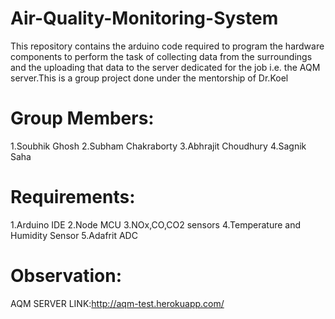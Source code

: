 # Air-Quality-Monitoring-System
This repository contains the arduino code required to program the hardware components to perform the task of collecting data from the surroundings and the uploading that data to the server dedicated for the job i.e. the AQM server.This is a group project done under the mentorship of Dr.Koel 
# Group Members:
1.Soubhik Ghosh
2.Subham Chakraborty
3.Abhrajit Choudhury
4.Sagnik Saha

# Requirements:
1.Arduino IDE
2.Node MCU
3.NOx,CO,CO2 sensors
4.Temperature and Humidity Sensor
5.Adafrit ADC
# Observation:
AQM SERVER LINK:http://aqm-test.herokuapp.com/

